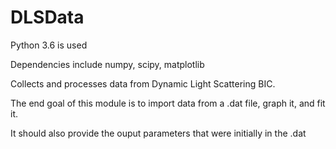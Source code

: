 # DLSData
Python 3.6 is used

Dependencies include numpy, scipy, matplotlib

Collects and processes data from Dynamic Light Scattering BIC.

The end goal of this module is to import data from a .dat file, graph it, and fit it.

It should also provide the ouput parameters that were initially in the .dat
